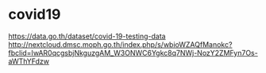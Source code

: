 # covid19

https://data.go.th/dataset/covid-19-testing-data  
http://nextcloud.dmsc.moph.go.th/index.php/s/wbioWZAQfManokc?fbclid=IwAR0qcgsbjNkguzgAM_W3ONWC6Ygkc8q7NWj-NozY2ZMFyn7Os-aWThYFdzw


